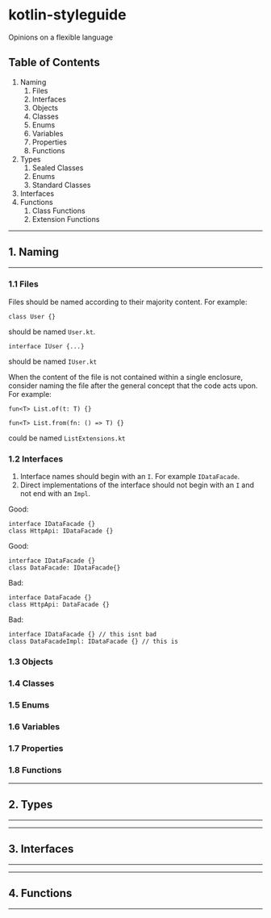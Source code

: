 # kotlin-styleguide
Opinions on a flexible language

## Table of Contents
1. Naming
   1. Files
   2. Interfaces
   3. Objects
   4. Classes
   5. Enums
   6. Variables
   7. Properties
   8. Functions
2. Types
   1. Sealed Classes
   2. Enums
   3. Standard Classes
3. Interfaces
4. Functions
   1. Class Functions
   2. Extension Functions

___________
## 1. Naming
___________
### 1.1 Files
Files should be named according to their majority content. For example:

```
class User {}
```
should be named `User.kt`.

```
interface IUser {...}
```
should be named `IUser.kt`

When the content of the file is not contained within a single enclosure, consider naming the file after the general concept that the code acts upon. For example:
```
fun<T> List.of(t: T) {}

fun<T> List.from(fn: () => T) {}
```
could be named `ListExtensions.kt`

### 1.2 Interfaces

1. Interface names should begin with an `I`. For example `IDataFacade`.
2. Direct implementations of the interface should not begin with an `I` and not end with an `Impl`.

Good:
```
interface IDataFacade {}
class HttpApi: IDataFacade {}
```

Good:
```
interface IDataFacade {}
class DataFacade: IDataFacade{}
```

Bad:
```
interface DataFacade {}
class HttpApi: DataFacade {}
```

Bad:
```
interface IDataFacade {} // this isnt bad
class DataFacadeImpl: IDataFacade {} // this is
```

### 1.3 Objects

### 1.4 Classes

### 1.5 Enums

### 1.6 Variables

### 1.7 Properties

### 1.8 Functions
----------
## 2. Types
----------
----------
## 3. Interfaces
----------
----------
## 4. Functions
----------
